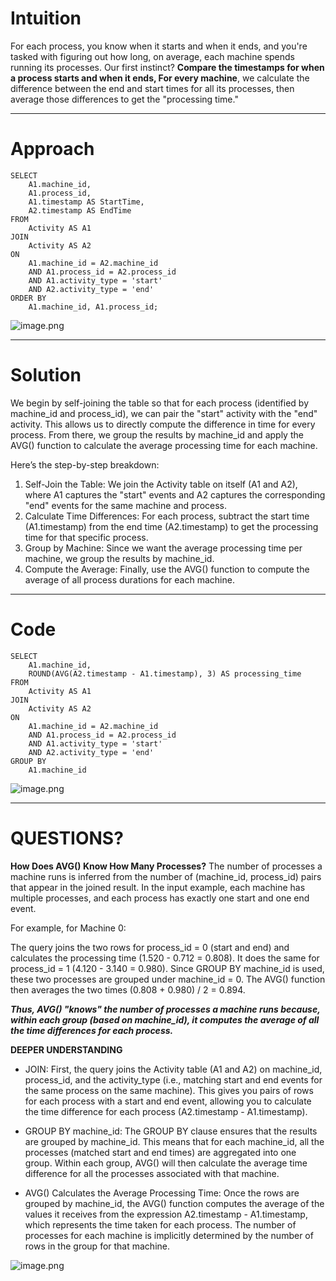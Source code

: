 # Intuition
For each process, you know when it starts and when it ends, and you're tasked with figuring out how long, on average, each machine spends running its processes. Our first instinct? **Compare the timestamps for when a process starts and when it ends, For every machine**, we calculate the difference between the end and start times for all its processes, then average those differences to get the "processing time."

---


# Approach
```
SELECT
    A1.machine_id,
    A1.process_id,
    A1.timestamp AS StartTime,
    A2.timestamp AS EndTime
FROM
    Activity AS A1
JOIN
    Activity AS A2
ON
    A1.machine_id = A2.machine_id
    AND A1.process_id = A2.process_id
    AND A1.activity_type = 'start'
    AND A2.activity_type = 'end'
ORDER BY
    A1.machine_id, A1.process_id;
```


![image.png](https://assets.leetcode.com/users/images/18b20f80-757c-4a2d-bfca-2a158ae9e62a_1729617689.17188.png)


---
# Solution
We begin by self-joining the table so that for each process (identified by machine_id and process_id), we can pair the "start" activity with the "end" activity. This allows us to directly compute the difference in time for every process. From there, we group the results by machine_id and apply the AVG() function to calculate the average processing time for each machine.

Here’s the step-by-step breakdown:

1. Self-Join the Table: We join the Activity table on itself (A1 and A2), where A1 captures the "start" events and A2 captures the corresponding "end" events for the same machine and process.
2. Calculate Time Differences: For each process, subtract the start time (A1.timestamp) from the end time (A2.timestamp) to get the processing time for that specific process.
3. Group by Machine: Since we want the average processing time per machine, we group the results by machine_id.
4. Compute the Average: Finally, use the AVG() function to compute the average of all process durations for each machine.

---
# Code
```mssql []
SELECT
    A1.machine_id,
    ROUND(AVG(A2.timestamp - A1.timestamp), 3) AS processing_time
FROM
    Activity AS A1
JOIN
    Activity AS A2
ON
    A1.machine_id = A2.machine_id
    AND A1.process_id = A2.process_id
    AND A1.activity_type = 'start'
    AND A2.activity_type = 'end'
GROUP BY
    A1.machine_id
```
![image.png](https://assets.leetcode.com/users/images/1f0c10ff-9106-4190-8e29-c0ce031f7599_1729618255.195419.png)

---
# QUESTIONS?
**How Does AVG() Know How Many Processes?**
The number of processes a machine runs is inferred from the number of (machine_id, process_id) pairs that appear in the joined result. In the input example, each machine has multiple processes, and each process has exactly one start and one end event.

For example, for Machine 0:

The query joins the two rows for process_id = 0 (start and end) and calculates the processing time (1.520 - 0.712 = 0.808).
It does the same for process_id = 1 (4.120 - 3.140 = 0.980).
Since GROUP BY machine_id is used, these two processes are grouped under machine_id = 0.
The AVG() function then averages the two times (0.808 + 0.980) / 2 = 0.894.

***Thus, AVG() "knows" the number of processes a machine runs because, within each group (based on machine_id), it computes the average of all the time differences for each process.***

**DEEPER UNDERSTANDING**
- JOIN:
First, the query joins the Activity table (A1 and A2) on machine_id, process_id, and the activity_type (i.e., matching start and end events for the same process on the same machine). This gives you pairs of rows for each process with a start and end event, allowing you to calculate the time difference for each process (A2.timestamp - A1.timestamp).

- GROUP BY machine_id:
The GROUP BY clause ensures that the results are grouped by machine_id. This means that for each machine_id, all the processes (matched start and end times) are aggregated into one group.
Within each group, AVG() will then calculate the average time difference for all the processes associated with that machine.

- AVG() Calculates the Average Processing Time:
Once the rows are grouped by machine_id, the AVG() function computes the average of the values it receives from the expression A2.timestamp - A1.timestamp, which represents the time taken for each process.
The number of processes for each machine is implicitly determined by the number of rows in the group for that machine.

![image.png](https://assets.leetcode.com/users/images/196c8801-3b61-40da-9e5f-924093831cb1_1729618349.6386812.png)

